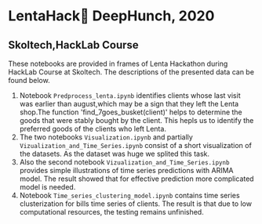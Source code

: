# LentaHack🌻 DeepHunch, 2020
## Skoltech,HackLab Course

These notebooks are provided in frames of Lenta Hackathon during HackLab Course at Skoltech. The descriptions of the presented data can be found below.

1. Notebook ```Predprocess_lenta.ipynb``` identifies clients whose last visit was earlier than august,which may be a sign that they left the Lenta shop.The function 'find_7goes_busket(client)' helps to determine the goods that were stably bought by the client. This hepls us to identify the preferred goods of the clients who left Lenta.
2. The two notebooks ```Visualization.ipynb``` and partially ```Vizualization_and_Time_Series.ipynb``` consist of a short visualization of the datasets. As the dataset was huge we splited this task.
3. Also the second notebook ```Vizualization_and_Time_Series.ipynb``` provides simple illustrations of time series predictions with ARIMA model. The result showed that for effective prediction more complicated model is needed.
4. Notebook ```Time_series_clustering_model.ipynb``` contains time series clusterization for bills time series of clients. The result is that due to low computational resources, the testing remains unfinished.

